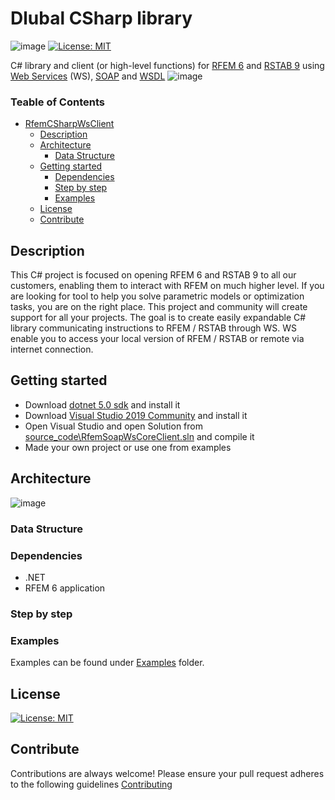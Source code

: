 # Dlubal CSharp library
![image](https://img.shields.io/badge/COMPATIBILITY-RFEM%206.00-yellow) [![License: MIT](https://img.shields.io/badge/License-MIT-yellow.svg)](https://opensource.org/licenses/MIT)

C# library and client (or high-level functions) for [RFEM 6](https://www.dlubal.com/en/products/rfem-fea-software/what-is-rfem) and [RSTAB 9](https://www.dlubal.com/en/products/rstab-beam-structures/what-is-rstab) using [Web Services](https://en.wikipedia.org/wiki/Web_service) (WS), [SOAP](https://cs.wikipedia.org/wiki/SOAP) and [WSDL](https://en.wikipedia.org/wiki/Web_Services_Description_Language)
![image](https://user-images.githubusercontent.com/37547309/118759006-6711cd80-b870-11eb-8019-da3312a75e64.png)

### Teable of Contents
- [RfemCSharpWsClient](#rfemcsharpwsclient)
  * [Description](#description)
  * [Architecture](#architecture)
    + [Data Structure](#data-structure)
  * [Getting started](#getting-started)
    + [Dependencies](#dependencies)
    + [Step by step](#step-by-step)
    + [Examples](#examples)
  * [License](#license)
  * [Contribute](#contribute)

## Description
This C# project is focused on opening RFEM 6 and RSTAB 9 to all our customers, enabling them to interact with RFEM on much higher level. If you are looking for tool to help you solve parametric models or optimization tasks, you are on the right place. This project and community will create support for all your projects. The goal is to create easily expandable C# library communicating instructions to RFEM / RSTAB through WS. WS enable you to access your local version of RFEM / RSTAB or remote via internet connection.

## Getting started

* Download [dotnet 5.0 sdk](https://dotnet.microsoft.com/download/dotnet/5.0) and install it
* Download [Visual Studio 2019 Community](https://visualstudio.microsoft.com/cs/vs/older-downloads/#visual-studio-2019-and-other-products) and install it
* Open Visual Studio and open Solution from [source_code\RfemSoapWsCoreClient.sln](source_code\RfemSoapWsCoreClient.sln) and compile it
* Made your own project or use one from examples

## Architecture
![image](https://user-images.githubusercontent.com/37547309/118119185-44a22f00-b3ee-11eb-9d60-3d74a4a96f81.png)
### Data Structure



### Dependencies
* .NET
* RFEM 6 application
### Step by step

### Examples
Examples can be found under [Examples](/examples) folder.
## License
[![License: MIT](https://img.shields.io/badge/License-MIT-yellow.svg)](https://opensource.org/licenses/MIT)

## Contribute
Contributions are always welcome! Please ensure your pull request adheres to the following guidelines [Contributing](/CONTRIBUTING.md)


